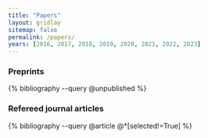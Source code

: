 ```yaml
---
title: "Papers"
layout: gridlay
sitemap: false
permalink: /papers/
years: [2016, 2017, 2018, 2019, 2020, 2021, 2022, 2023]
---
```


<div class="jumbotron">

### Preprints
{% bibliography --query @unpublished %}

### Refereed journal articles
{% bibliography --query @article @*[selected!=True] %}

</div>

